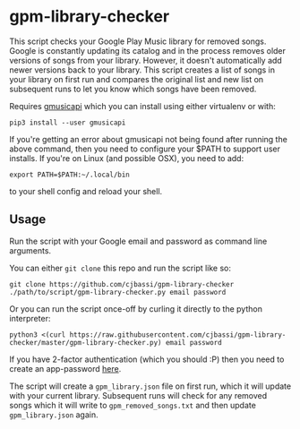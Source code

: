 # gpm-library-checker

This script checks your Google Play Music library for removed songs. Google is constantly updating its catalog and in the process removes older versions of songs from your library. However, it doesn't automatically add newer versions back to your library. This script creates a list of songs in your library on first run and compares the original list and new list on subsequent runs to let you know which songs have been removed.

Requires [gmusicapi](https://github.com/simon-weber/gmusicapi) which you can install using either virtualenv or with:

```
pip3 install --user gmusicapi
```

If you're getting an error about gmusicapi not being found after running the above command, then you need to configure your $PATH to support user installs. If you're on Linux (and possible OSX), you need to add:

```
export PATH=$PATH:~/.local/bin
```

to your shell config and reload your shell.


## Usage

Run the script with your Google email and password as command line arguments.

You can either `git clone` this repo and run the script like so:

```
git clone https://github.com/cjbassi/gpm-library-checker
./path/to/script/gpm-library-checker.py email password
```

Or you can run the script once-off by curling it directly to the python interpreter:

```
python3 <(curl https://raw.githubusercontent.com/cjbassi/gpm-library-checker/master/gpm-library-checker.py) email password
```

If you have 2-factor authentication (which you should :P) then you need to create an app-password [here](myaccount.google.com/apppasswords).

The script will create a `gpm_library.json` file on first run, which it will update with your current library. Subsequent runs will check for any removed songs which it will write to `gpm_removed_songs.txt` and then update `gpm_library.json` again.

